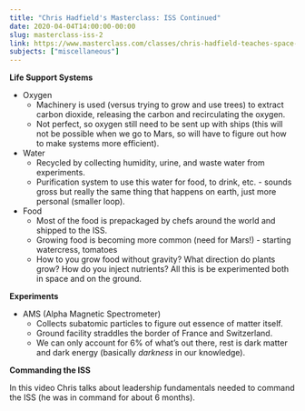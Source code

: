 ```yaml
---
title: "Chris Hadfield's Masterclass: ISS Continued"
date: 2020-04-04T14:00:00-00:00
slug: masterclass-iss-2
link: https://www.masterclass.com/classes/chris-hadfield-teaches-space-exploration
subjects: ["miscellaneous"]
---
```


**Life Support Systems**

* Oxygen
    * Machinery is used (versus trying to grow and use trees) to extract carbon dioxide, releasing the carbon and recirculating the oxygen.
    * Not perfect, so oxygen still need to be sent up with ships (this will not be possible when we go to Mars, so will have to figure out how to make systems more efficient).
* Water
    * Recycled by collecting humidity, urine, and waste water from experiments.
    * Purification system to use this water for food, to drink, etc. - sounds gross but really the same thing that happens on earth, just more personal (smaller loop).
* Food
    * Most of the food is prepackaged by chefs around the world and shipped to the ISS.
    * Growing food is becoming more common (need for Mars!) - starting watercress, tomatoes
    * How to you grow food without gravity? What direction do plants grow? How do you inject nutrients? All this is be experimented both in space and on the ground.

**Experiments**

* AMS (Alpha Magnetic Spectrometer)
    * Collects subatomic particles to figure out essence of matter itself.
    * Ground facility straddles the border of France and Switzerland.
    * We can only account for 6% of what’s out there, rest is dark matter and dark energy (basically _darkness_ in our knowledge).
    
**Commanding the ISS**

In this video Chris talks about leadership fundamentals needed to command the ISS (he was in command for about 6 months).